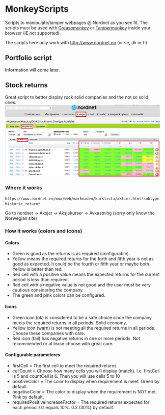 # MonkeyScripts

Scripts to manipulate/tamper webpages @ Nordnet as you see fit. The scripts must be used with [Greasemonkey](http://www.greasespot.net/) or [Tampermonkey](https://tampermonkey.net/) inside your browser (IE not supported).

The scripts here only work with http://www.nordnet.no (or se, dk or fi)

## Portfolio script
Information will come later.

## Stock returns
Great script to better display rock solid companies and the not so solid ones. 
![](https://raw.githubusercontent.com/Avec112/MonkeyScripts/master/stock_returns.png)

### Where it works
`https://www.nordnet.no/mux/web/marknaden/kurslista/aktier.html*subtyp=historic_return*`

Go to nordnet -> Aksjer -> Aksjekurser -> Avkastning (sorry only know the Norwegian site)

### How it works (colors and icons)

#### Colors
* Green is good as the returns is as required (configurable).
* Yellow means the required returns for the forth and fifth year is not as good as expected. It could be the fourth or fifth year or maybe both. Yellow is better than red.
* Red cell with a positive value means the expected returns for the current period is less than required. 
* Red cell with a negative value is not good and the user must be very cautious considering the company.  
* The green and pink colors can be configured. 

#### Icons
* Green icon (ok) is considered to be a safe choice since the company meets the required returns in all periods. Solid economy.
* Yellow icon (warn) is not meeting all the required returns in all periods. Choose these companies with care.  
* Red icon (fail) has negative returns in one or more periods. Not recommended or at lease choose with great care.  

#### Configurable parameteres
* firstCell = The first cell to meet the required returns
* cellCount = Choose how many cells you will display (match). I.e. firstCell is 5 and countCell is 6. Then you will use cells 5 to 10
* positiveColor = The color to display when requirement is meet. Green by default.
* negativeColor = The color to display when the requirement is NOT met. Pink by default.
* requiredPositiveIncreaseFactor = The required returns expected for each period. 0.1 equals 10%. 0.3 (30%) by default.
